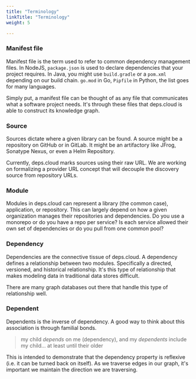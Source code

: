 ```yaml
---
title: "Terminology"
linkTitle: "Terminology"
weight: 5

---
```


### Manifest file

Manifest file is the term used to refer to common dependency management files.
In NodeJS, `package.json` is used to declare dependencies that your project requires.
In Java, you might use `build.gradle` or a `pom.xml` depending on our build chain.
`go.mod` in Go, `Pipfile` in Python, the list goes for many languages.

Simply put, a manifest file can be thought of as any file that communicates what a software project needs.
It's through these files that deps.cloud is able to construct its knowledge graph.

### Source

Sources dictate where a given library can be found.
A source might be a repository on GitHub or in GitLab.
It might be an artifactory like JFrog, Sonatype Nexus, or even a Helm Repository.

Currently, deps.cloud marks sources using their raw URL.
We are working on formalizing a provider URL concept that will decouple the discovery source from repository URLs.   

### Module

Modules in deps.cloud can represent a library (the common case), application, or repository.
This can largely depend on how a given organization manages their repositories and dependencies.
Do you use a monorepo or do you have a repo per service?
Is each service allowed their own set of dependencies or do you pull from one common pool?

<!-- todo: illustrate this -->

### Dependency

Dependencies are the connective tissue of deps.cloud.
A dependency defines a relationship between two modules.
Specifically a directed, versioned, and historical relationship.
It's this type of relationship that makes modeling data in traditional data stores difficult.

There are many graph databases out there that handle this type of relationship well.

### Dependent

Dependents is the inverse of dependency.
A good way to think about this association is through familial bonds.

> my child _depends_ on me (dependency), and my _dependents_ include my child... at least until their older  

This is intended to demonstrate that the dependency property is reflexive (i.e. it can be turned back on itself).
As we traverse edges in our graph, it's important we maintain the direction we are traversing.

